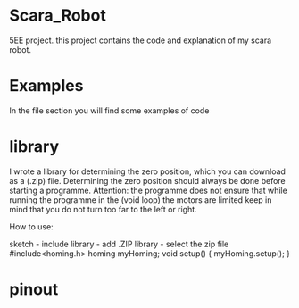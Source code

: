 # Scara_Robot
5EE project. this project contains the code and explanation of my scara robot.
# Examples
In the file section you will find some examples of code
# library
I wrote a library for determining the zero position, which you can download as a (.zip) file. Determining the zero position should always be done before starting a programme. Attention: the programme does not ensure that while running the programme in the (void loop) the motors are limited keep in mind that you do not turn too far to the left or right.
 
How to use:

sketch - include library - add .ZIP library - select the zip file
#include<homing.h>
homing myHoming;
void setup() {
myHoming.setup();
}
# pinout
